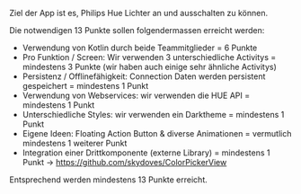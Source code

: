 Ziel der App ist es, Philips Hue Lichter an und ausschalten zu können.

Die notwendigen 13 Punkte sollen folgendermassen erreicht werden:

- Verwendung von Kotlin durch beide Teammitglieder = 6 Punkte
- Pro Funktion / Screen: Wir verwenden 3 unterschiedliche Activitys = mindestens 3 Punkte (wir haben auch einige sehr ähnliche Activitys)
- Persistenz / Offlinefähigkeit: Connection Daten werden persistent gespeichert = mindestens 1 Punkt
- Verwendung von Webservices: wir verwenden die HUE API = mindestens 1 Punkt
- Unterschiedliche Styles: wir verwenden ein Darktheme = mindestens 1 Punkt
- Eigene Ideen: Floating Action Button & diverse Animationen = vermutlich mindestens 1 weiterer Punkt
- Integration einer Drittkomponente (externe Library) = mindestens 1 Punkt
   -> https://github.com/skydoves/ColorPickerView

Entsprechend werden mindestens 13 Punkte erreicht. 
